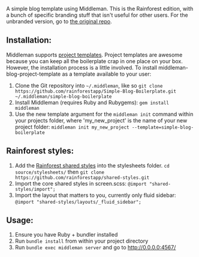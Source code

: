 A simple blog template using Middleman. This is the Rainforest edition, with a bunch of specific branding stuff that isn't useful for other users. For the unbranded version, go to [the original repo](https://github.com/fredsterss/Simple-Blog-Boilerplate).

## Installation:

Middleman supports [project templates](http://middlemanapp.com/getting-started/#toc_6). Project templates are awesome because you can keep all the boilerplate crap in one place on your box. However, the installation process is a little involved. To install middleman-blog-project-template as a template available to your user:

1. Clone the Git repository into ``~/.middleman``, like so ``git clone https://github.com/rainforestapp/Simple-Blog-Boilerplate.git ~/.middleman/simple-blog-boilerplate``
2. Install Middleman (requires Ruby and Rubygems): ``gem install middleman``
3. Use the new template argument for the ```middleman init``` command within your projects folder, where 'my_new_project' is the name of your new project folder: ``middleman init my_new_project --template=simple-blog-boilerplate``

## Rainforest styles:
1. Add the [Rainforest shared styles](https://github.com/rainforestapp/shared-styles) into the stylesheets folder. ``cd source/stylesheets/`` then ``git clone https://github.com/rainforestapp/shared-styles.git``
2. Import the core shared styles in screen.scss: ``@import "shared-styles/import";``
3. Import the layout that matters to you, currently only fluid sidebar: ``@import "shared-styles/layouts/_fluid_sidebar";``

## Usage:

1. Ensure you have Ruby + bundler installed
2. Run ``bundle install`` from within your project directory
3. Run ``bundle exec middleman server`` and go to http://0.0.0.0:4567/
